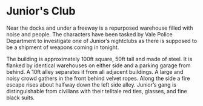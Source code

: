 # Junior's Club

Near the docks and under a freeway is a repurposed warehouse filled with noise and people. The characters have been tasked by Vale Police Department to investigate one of Junior’s nightclubs as there is supposed to be a shipment of weapons coming in tonight.

The building is approximately 100ft square, 50ft tall and made of steel. It is flanked by identical warehouses on either side and a parking garage from behind. A 10ft alley separates it from all adjacent buildings. A large and noisy crowd gathers in the front behind velvet ropes. Along the side a fire escape rises about halfway down the left side alley. Junior’s gang is distinguishable from civilians with their telltale red ties, glasses, and fine black suits.
